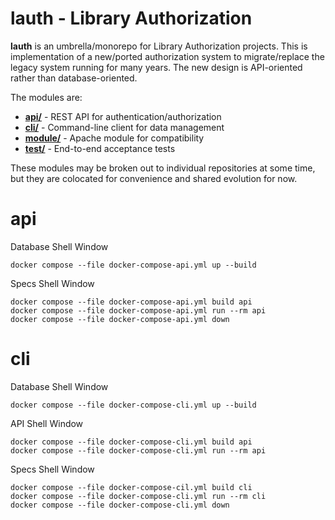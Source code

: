 # lauth - Library Authorization

**lauth** is an umbrella/monorepo for Library Authorization projects. This is
implementation of a new/ported authorization system to migrate/replace the
legacy system running for many years. The new design is API-oriented rather
than database-oriented.

The modules are:

 - **[api/](./api/)** - REST API for authentication/authorization
 - **[cli/](./cli/)** - Command-line client for data management
 - **[module/](./module/)** - Apache module for compatibility
 - **[test/](./test/)** - End-to-end acceptance tests

These modules may be broken out to individual repositories at some time, but
they are colocated for convenience and shared evolution for now.

# api
Database Shell Window
``` shell
docker compose --file docker-compose-api.yml up --build
```
Specs Shell Window
``` shell
docker compose --file docker-compose-api.yml build api
docker compose --file docker-compose-api.yml run --rm api
docker compose --file docker-compose-api.yml down
```

# cli
Database Shell Window
``` shell
docker compose --file docker-compose-cli.yml up --build
```
API Shell Window
``` shell
docker compose --file docker-compose-cli.yml build api
docker compose --file docker-compose-cli.yml run --rm api
```
Specs Shell Window
``` shell
docker compose --file docker-compose-cil.yml build cli
docker compose --file docker-compose-cli.yml run --rm cli
docker compose --file docker-compose-cli.yml down
```
